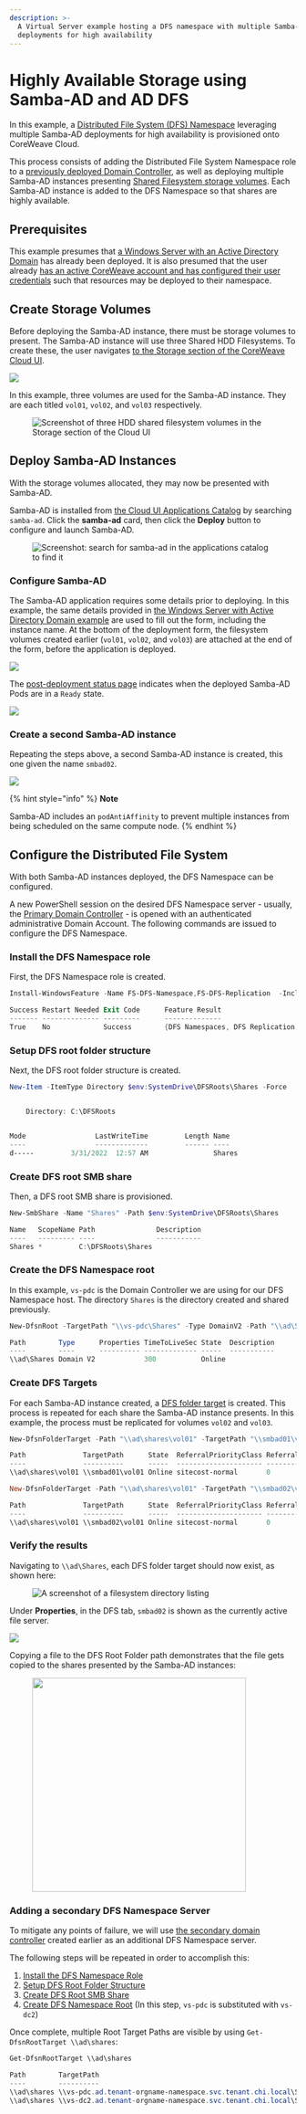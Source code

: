 ```yaml
---
description: >-
  A Virtual Server example hosting a DFS namespace with multiple Samba-AD
  deployments for high availability
---
```


# Highly Available Storage using Samba-AD and AD DFS

In this example, a [Distributed File System (DFS) Namespace](https://docs.microsoft.com/en-us/windows-server/storage/dfs-namespaces/dfs-overview) leveraging multiple Samba-AD deployments for high availability is provisioned onto CoreWeave Cloud.

This process consists of adding the Distributed File System Namespace role to a [previously deployed Domain Controller](./), as well as deploying multiple Samba-AD instances presenting [Shared Filesystem storage volumes](../../../storage/storage/). Each Samba-AD instance is added to the DFS Namespace so that shares are highly available.

## Prerequisites

This example presumes that [a Windows Server with an Active Directory Domain](./) has already been deployed. It is also presumed that the user already [has an active CoreWeave account and has configured their user credentials](../../../coreweave-kubernetes/getting-started.md#create-an-account) such that resources may be deployed to their namespace.

## Create Storage Volumes

Before deploying the Samba-AD instance, there must be storage volumes to present. The Samba-AD instance will use three Shared HDD Filesystems. To create these, the user navigates [to the Storage section of the CoreWeave Cloud UI](../../../storage/storage/using-storage-cloud-ui.md#create-a-new-storage-volume).

![](<../../../.gitbook/assets/image (79) (1).png>)

In this example, three volumes are used for the Samba-AD instance. They are each titled `vol01`, `vol02`, and `vol03` respectively.

<figure><img src="../../../.gitbook/assets/image (57) (1) (1).png" alt="Screenshot of three HDD shared filesystem volumes in the Storage section of the Cloud UI"><figcaption></figcaption></figure>

## Deploy Samba-AD Instances

With the storage volumes allocated, they may now be presented with Samba-AD.

Samba-AD is installed from [the Cloud UI Applications Catalog](../../../coreweave-kubernetes/applications-catalog.md) by searching `samba-ad`. Click the **samba-ad** card, then click the **Deploy** button to configure and launch Samba-AD.

<figure><img src="../../../.gitbook/assets/image (3) (3).png" alt="Screenshot: search for samba-ad in the applications catalog to find it"><figcaption></figcaption></figure>

### Configure Samba-AD

The Samba-AD application requires some details prior to deploying. In this example, the same details provided in [the Windows Server with Active Directory Domain example](./) are used to fill out the form, including the instance name. At the bottom of the deployment form, the filesystem volumes created earlier (`vol01`, `vol02`, and `vol03`) are attached at the end of the form, before the application is deployed.

![](<../../../.gitbook/assets/image (68) (2).png>)

The [post-deployment status page](../../../../virtual-servers/deployment-methods/coreweave-apps.md#cloud-ui-tools) indicates when the deployed Samba-AD Pods are in a `Ready` state.

![](<../../../.gitbook/assets/image (121).png>)

### Create a second Samba-AD instance

Repeating the steps above, a second Samba-AD instance is created, this one given the name `smbad02`.

![](<../../../.gitbook/assets/image (74) (1) (1).png>)

{% hint style="info" %}
**Note**

Samba-AD includes an `podAntiAffinity` to prevent multiple instances from being scheduled on the same compute node.
{% endhint %}

## Configure the Distributed File System

With both Samba-AD instances deployed, the DFS Namespace can be configured.

A new PowerShell session on the desired DFS Namespace server - usually, the [Primary Domain Controller](./#create-a-primary-domain-controller-pdc) -  is opened with an authenticated administrative Domain Account. The following commands are issued to configure the DFS Namespace.

### Install the DFS Namespace role

First, the DFS Namespace role is created.

```powershell
Install-WindowsFeature -Name FS-DFS-Namespace,FS-DFS-Replication  -IncludeManagementTools

Success Restart Needed Exit Code      Feature Result
------- -------------- ---------      --------------
True    No             Success        {DFS Namespaces, DFS Replication, DFS Mana...
```

### Setup DFS root folder structure

Next, the DFS root folder structure is created.

```powershell
New-Item -ItemType Directory $env:SystemDrive\DFSRoots\Shares -Force


    Directory: C:\DFSRoots


Mode                 LastWriteTime         Length Name
----                 -------------         ------ ----
d-----         3/31/2022  12:57 AM                Shares
```

### Create DFS root SMB share

Then, a DFS root SMB share is provisioned.

```powershell
New-SmbShare -Name "Shares" -Path $env:SystemDrive\DFSRoots\Shares

Name   ScopeName Path               Description
----   --------- ----               -----------
Shares *         C:\DFSRoots\Shares
```

### Create the DFS Namespace root

In this example, `vs-pdc` is the Domain Controller we are using for our DFS Namespace host. The directory `Shares` is the directory created and shared previously.

```powershell
New-DfsnRoot -TargetPath "\\vs-pdc\Shares" -Type DomainV2 -Path "\\ad\Shares"

Path        Type      Properties TimeToLiveSec State  Description
----        ----      ---------- ------------- -----  -----------
\\ad\Shares Domain V2            300           Online
```

### Create DFS Targets

For each Samba-AD instance created, a [DFS folder target](https://learn.microsoft.com/en-us/windows-server/storage/dfs-namespaces/add-folder-targets) is created. This process is repeated for each share the Samba-AD instance presents. In this example, the process must be replicated for volumes `vol02` and `vol03`.

```powershell
New-DfsnFolderTarget -Path "\\ad\shares\vol01" -TargetPath "\\smbad01\vol01"

Path              TargetPath      State  ReferralPriorityClass ReferralPriorityRank
----              ----------      -----  --------------------- --------------------
\\ad\shares\vol01 \\smbad01\vol01 Online sitecost-normal       0

New-DfsnFolderTarget -Path "\\ad\shares\vol01" -TargetPath "\\smbad02\vol01"

Path              TargetPath      State  ReferralPriorityClass ReferralPriorityRank
----              ----------      -----  --------------------- --------------------
\\ad\shares\vol01 \\smbad02\vol01 Online sitecost-normal       0
```

### Verify the results

Navigating to `\\ad\Shares`, each DFS folder target should now exist, as shown here:

<figure><img src="../../../.gitbook/assets/image (88).png" alt="A screenshot of a filesystem directory listing"><figcaption></figcaption></figure>

Under **Properties**, in the DFS tab, `smbad02` is shown as the currently active file server.

![](<../../../.gitbook/assets/image (62) (2).png>)

Copying a file to the DFS Root Folder path demonstrates that the file gets copied to the shares presented by the Samba-AD instances:

<figure><img src="../../../.gitbook/assets/image (2) (2).png" alt="" width="375"><figcaption></figcaption></figure>

### Adding a secondary DFS Namespace Server

To mitigate any points of failure, we will use [the secondary domain controller](./#add-a-secondary-domain-controller) created earlier as an additional DFS Namespace server.

The following steps will be repeated in order to accomplish this:

1. [Install the DFS Namespace Role](highly-available-storage-using-samba-ad-and-ad-dfs.md#install-the-dfs-namespace-role)
2. [Setup DFS Root Folder Structure](highly-available-storage-using-samba-ad-and-ad-dfs.md#setup-dfs-root-folder-structure)
3. [Create DFS Root SMB Share](highly-available-storage-using-samba-ad-and-ad-dfs.md#create-dfs-root-smb-share)
4. [Create DFS Namespace Root](highly-available-storage-using-samba-ad-and-ad-dfs.md#create-dfs-namespace-root) (In this step, `vs-pdc` is substituted with `vs-dc2`)

Once complete, multiple Root Target Paths are visible by using `Get-DfsnRootTarget \\ad\shares`:

```powershell
Get-DfsnRootTarget \\ad\shares

Path        TargetPath                                                           State  ReferralPriorityClass ReferralPriorityRank
----        ----------                                                           -----  --------------------- --------------------
\\ad\shares \\vs-pdc.ad.tenant-orgname-namespace.svc.tenant.chi.local\Shares Online sitecost-normal       0
\\ad\shares \\vs-dc2.ad.tenant-orgname-namespace.svc.tenant.chi.local\Shares Online sitecost-normal       0
```
